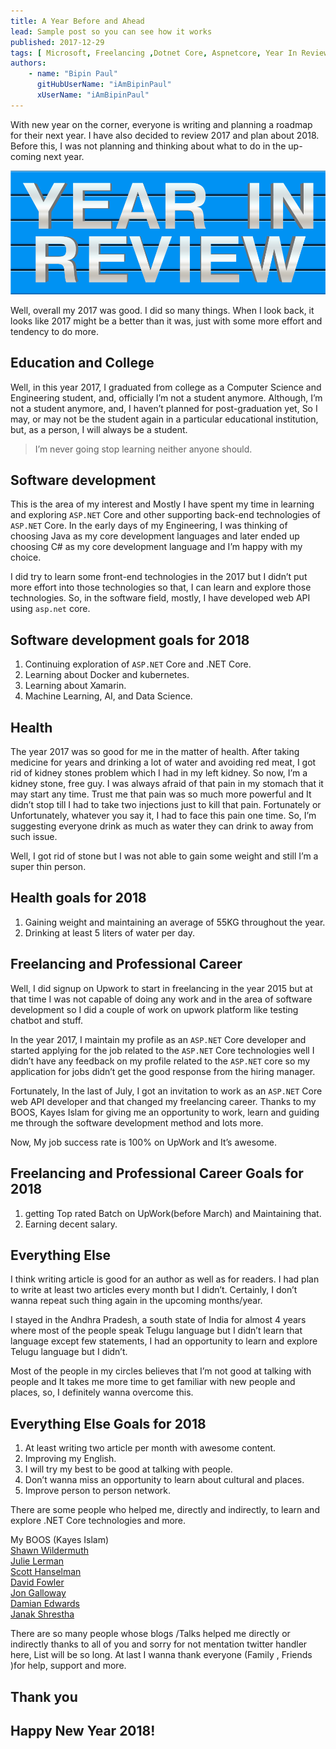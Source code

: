 ```yaml
---
title: A Year Before and Ahead
lead: Sample post so you can see how it works
published: 2017-12-29
tags: [ Microsoft, Freelancing ,Dotnet Core, Aspnetcore, Year In Review]
authors:
    - name: "Bipin Paul"
      gitHubUserName: "iAmBipinPaul"
      xUserName: "iAmBipinPaul"
--- 
```


With new year on the corner, everyone is writing and planning a roadmap for their next year. I have also decided to review 2017 and plan about 2018. Before this, I was not planning and thinking about what to do in the up-coming next year.

![A Year ahead and before](media/YearInReview.png)

Well, overall my 2017 was good. I did so many things. When I look back, it looks like 2017 might be a better than it was, just with some more effort and tendency to do more.

## Education and College

Well, in this year 2017, I graduated from college as a Computer Science and Engineering student, and, officially I’m not a student anymore. Although, I’m not a student anymore, and, I haven’t planned for post-graduation yet, So I may, or may not be the student again in a particular educational institution, but, as a person, I will always be a student.

> I’m never going stop learning neither anyone should.

## Software development

This is the area of my interest and Mostly I have spent my time in learning and exploring `ASP.NET` Core and other supporting back-end technologies of `ASP.NET` Core. In the early days of my Engineering, I was thinking of choosing Java as my core development languages and later ended up choosing C# as my core development language and I’m happy with my choice.

I did try to learn some front-end technologies in the 2017 but I didn’t put more effort into those technologies so that, I can learn and explore those technologies. So, in the software field, mostly, I have developed web API using `asp.net` core.

## Software development goals for 2018

1. Continuing exploration of `ASP.NET` Core and .NET Core.
2. Learning about Docker and kubernetes.
3. Learning about Xamarin.
4. Machine Learning, AI, and Data Science.

## Health

The year 2017 was so good for me in the matter of health. After taking medicine for years and drinking a lot of water and avoiding red meat, I got rid of kidney stones problem which I had in my left kidney. So now, I’m a kidney stone, free guy. I was always afraid of that pain in my stomach that it may start any time. Trust me that pain was so much more powerful and It didn’t stop till I had to take two injections just to kill that pain. Fortunately or Unfortunately, whatever you say it, I had to face this pain one time. So, I’m suggesting everyone drink as much as water they can drink to away from such issue.

Well, I got rid of stone but I was not able to gain some weight and still I’m a super thin person.


## Health goals for 2018

1. Gaining weight and maintaining an average of 55KG throughout the year.
2. Drinking at least 5 liters of water per day.

## Freelancing and Professional Career

Well, I did signup on Upwork to start in freelancing in the year 2015 but at that time I was not capable of doing any work and in the area of software development so I did a couple of work on upwork platform like testing chatbot and stuff.

In the year 2017, I maintain my profile as an `ASP.NET` Core developer and started applying for the job related to the `ASP.NET` Core technologies well I didn’t have any feedback on my profile related to the `ASP.NET` core so my application for jobs didn’t get the good response from the hiring manager.

Fortunately, In the last of July, I got an invitation to work as an `ASP.NET` Core web API developer and that changed my freelancing career. Thanks to my BOOS, Kayes Islam for giving me an opportunity to work, learn and guiding me through the software development method and lots more.

Now, My job success rate is 100% on UpWork and It’s awesome.

## Freelancing and Professional Career Goals for 2018

1. getting Top rated Batch on UpWork(before March) and Maintaining that.
2. Earning decent salary.

## Everything Else

I think writing article is good for an author as well as for readers. I had plan to write at least two articles every month but I didn’t. Certainly, I don’t wanna repeat such thing again in the upcoming months/year.

I stayed in the Andhra Pradesh, a south state of India for almost 4 years where most of the people speak Telugu language but I didn’t learn that language except few statements, I had an opportunity to learn and explore Telugu language but I didn’t.

Most of the people in my circles believes that I’m not good at talking with people and It takes me more time to get familiar with new people and places, so, I definitely wanna overcome this.

## Everything Else Goals for 2018

1. At least writing two article per month with awesome content.
2. Improving my English.
3. I will try my best to be good at talking with people.
4. Don’t wanna miss an opportunity to learn about cultural and places.
5. Improve person to person network.

There are some people who helped me, directly and indirectly, to learn and explore .NET Core technologies and more.

My BOOS (Kayes Islam)\
[Shawn Wildermuth](https://twitter.com/ShawnWildermuth)\
[Julie Lerman](https://twitter.com/julielerman)\
[Scott Hanselman](https://twitter.com/shanselman)\
[David Fowler](https://twitter.com/davidfowl)\
[Jon Galloway](https://twitter.com/jongalloway)\
[Damian Edwards](https://twitter.com/DamianEdwards)\
[Janak Shrestha](https://twitter.com/janaks09)

There are so many people whose blogs /Talks helped me directly or indirectly thanks to all of you and sorry for not mentation twitter handler here, List will be so long. At last I wanna thank everyone (Family , Friends )for help, support and more.

## Thank you 
## Happy New Year 2018!